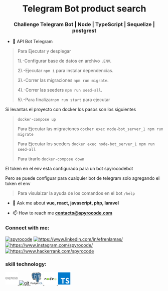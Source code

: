 <h1 align="center">Telegram Bot product search</h1>
<h3 align="center">Challenge Telegram Bot  | Node | TypeScript | Sequelize | postgrest </h3>

- 🌱 API Bot Telegram 

>Para Ejecutar y desplegar
> 
> 1).-Configurar base de datos en archivo `.ENV`.
> 
> 2).-Ejecutar `npm i` para instalar dependencias.
> 
> 3).-Correr las migraciones `npm run migrate`.
> 
> 4).-Correr las seeders `npm run seed-all`.
> 
> 5).-Para finalizar`npm run start` para ejecutar
<p>Si levantas el proyecto con docker los pasos son los siguientes</p>

> `docker-compose up`
> 
>Para Ejecutar las migraciones `docker exec node-bot_server_1 npm run migrate`
>
>Para Ejecutar los seeders `docker exec node-bot_server_1 npm run seed-all`
>
> Para tirarlo `docker-compose down`
> 
<p>El token en el env esta configurado para un bot spyrocodebot</p>
<p>Pero se puede configuar para cualquier bot de telegram solo agregando el token el env</p>

>Para visulaizar la ayuda de los comandos en el bot `/help`
- 💬 Ask me about **vue, react, javascript, php, laravel**

- 📫 How to reach me **contacto@spyrocode.com**

<h3 align="left">Connect with me:</h3>
<p align="left">
<a href="https://twitter.com/spyrocode" target="blank"><img align="center" src="https://raw.githubusercontent.com/rahuldkjain/github-profile-readme-generator/master/src/images/icons/Social/twitter.svg" alt="spyrocode" height="30" width="40" /></a>
<a href="https://linkedin.com/in/https://www.linkedin.com/in/efrenlamas/" target="blank"><img align="center" src="https://raw.githubusercontent.com/rahuldkjain/github-profile-readme-generator/master/src/images/icons/Social/linked-in-alt.svg" alt="https://www.linkedin.com/in/efrenlamas/" height="30" width="40" /></a>
<a href="https://instagram.com/https://www.instagram.com/spyrocode/" target="blank"><img align="center" src="https://raw.githubusercontent.com/rahuldkjain/github-profile-readme-generator/master/src/images/icons/Social/instagram.svg" alt="https://www.instagram.com/spyrocode/" height="30" width="40" /></a>
<a href="https://www.hackerrank.com/https://www.hackerrank.com/spyrocode" target="blank"><img align="center" src="https://raw.githubusercontent.com/rahuldkjain/github-profile-readme-generator/master/src/images/icons/Social/hackerrank.svg" alt="https://www.hackerrank.com/spyrocode" height="30" width="40" /></a>
</p>

<h3 align="left">skill technology:</h3>
<p align="left"> <a href="https://expressjs.com" target="_blank" rel="noreferrer"> <img src="https://raw.githubusercontent.com/devicons/devicon/master/icons/express/express-original-wordmark.svg" alt="express" width="40" height="40"/> </a> <a href="https://git-scm.com/" target="_blank" rel="noreferrer"> <img src="https://www.vectorlogo.zone/logos/git-scm/git-scm-icon.svg" alt="git" width="40" height="40"/> </a> <a href="https://www.postgresql.org/" target="_blank" rel="noreferrer"> <img src="https://raw.githubusercontent.com/devicons/devicon/master/icons/postgresql/postgresql-original-wordmark.svg" alt="postgresql" width="40" height="40"/> </a> <a href="https://nodejs.org" target="_blank" rel="noreferrer"> <img src="https://raw.githubusercontent.com/devicons/devicon/master/icons/nodejs/nodejs-original-wordmark.svg" alt="nodejs" width="40" height="40"/> </a> <a href="https://www.typescriptlang.org/" target="_blank" rel="noreferrer"> <img src="https://raw.githubusercontent.com/devicons/devicon/master/icons/typescript/typescript-original.svg" alt="typescript" width="40" height="40"/> </a> </p>
